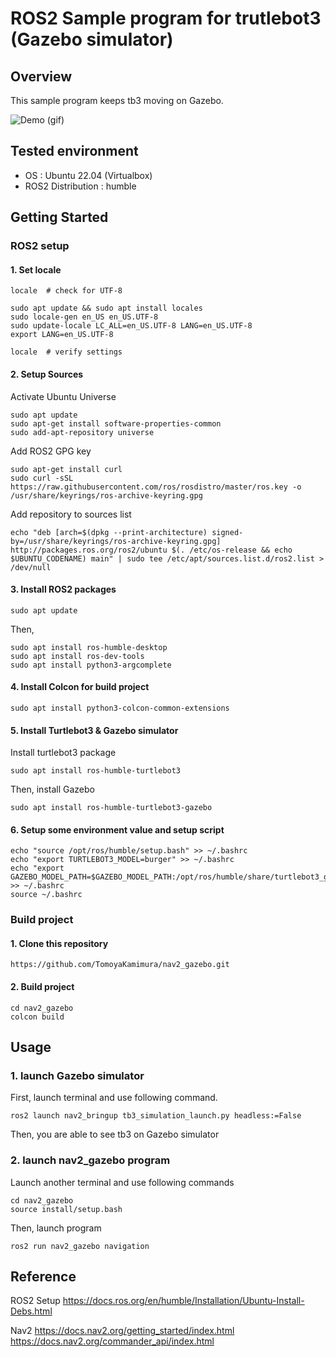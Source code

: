 # ROS2 Sample program for trutlebot3 (Gazebo simulator)  
## Overview
This sample program keeps tb3 moving on Gazebo.

![Demo (gif)](https://github.com/TomoyaKamimura/nav2_gazebo/blob/main/nav2_gazebo_sample.gif)

## Tested environment
- OS : Ubuntu 22.04 (Virtualbox)
- ROS2 Distribution : humble
## Getting Started
### ROS2 setup
#### 1. Set locale
```
locale  # check for UTF-8

sudo apt update && sudo apt install locales
sudo locale-gen en_US en_US.UTF-8
sudo update-locale LC_ALL=en_US.UTF-8 LANG=en_US.UTF-8
export LANG=en_US.UTF-8

locale  # verify settings
```



#### 2. Setup Sources
Activate Ubuntu Universe
```
sudo apt update
sudo apt-get install software-properties-common
sudo add-apt-repository universe
```
Add ROS2 GPG key
```
sudo apt-get install curl
sudo curl -sSL https://raw.githubusercontent.com/ros/rosdistro/master/ros.key -o /usr/share/keyrings/ros-archive-keyring.gpg
```
Add repository to sources list
```
echo "deb [arch=$(dpkg --print-architecture) signed-by=/usr/share/keyrings/ros-archive-keyring.gpg] http://packages.ros.org/ros2/ubuntu $(. /etc/os-release && echo $UBUNTU_CODENAME) main" | sudo tee /etc/apt/sources.list.d/ros2.list > /dev/null
```



#### 3. Install ROS2 packages
```
sudo apt update
```
Then,
```
sudo apt install ros-humble-desktop
sudo apt install ros-dev-tools
sudo apt install python3-argcomplete
```



#### 4. Install Colcon for build project
```
sudo apt install python3-colcon-common-extensions
```



#### 5. Install Turtlebot3 & Gazebo simulator
Install turtlebot3 package
```
sudo apt install ros-humble-turtlebot3
```
Then, install Gazebo
```
sudo apt install ros-humble-turtlebot3-gazebo
```



#### 6. Setup some environment value and setup script
```
echo "source /opt/ros/humble/setup.bash" >> ~/.bashrc
echo "export TURTLEBOT3_MODEL=burger" >> ~/.bashrc
echo "export GAZEBO_MODEL_PATH=$GAZEBO_MODEL_PATH:/opt/ros/humble/share/turtlebot3_gazebo/models" >> ~/.bashrc
source ~/.bashrc
```


### Build project
#### 1. Clone this repository
```
https://github.com/TomoyaKamimura/nav2_gazebo.git
```
#### 2. Build project
```
cd nav2_gazebo
colcon build
```
## Usage
### 1. launch Gazebo simulator
First, launch terminal and use following command.
```
ros2 launch nav2_bringup tb3_simulation_launch.py headless:=False
```
Then, you are able to see tb3 on Gazebo simulator


### 2. launch nav2_gazebo program
Launch another terminal and use following commands
```
cd nav2_gazebo
source install/setup.bash
```
Then, launch program
```
ros2 run nav2_gazebo navigation
```
## Reference
ROS2 Setup
https://docs.ros.org/en/humble/Installation/Ubuntu-Install-Debs.html

Nav2
https://docs.nav2.org/getting_started/index.html
https://docs.nav2.org/commander_api/index.html
